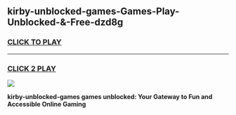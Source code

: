 
## kirby-unblocked-games-Games-Play-Unblocked-&-Free-dzd8g
<h3>
<a href="https://premium76.site?title=kirby-unblocked-games&ref=24A">CLICK TO PLAY</a></h3>
<hr>

<h3>
<a href="https://premium76.site?title=kirby-unblocked-games&ref=24A">CLICK 2 PLAY</a>
  
</h3>

<a href="https://premium76.site?title=kirby-unblocked-games&ref=24A"><img src="https://clearcache.store/games.png"></a>


**kirby-unblocked-games games unblocked: Your Gateway to Fun and Accessible Online Gaming**
